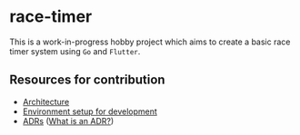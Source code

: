 # race-timer

This is a work-in-progress hobby project which aims to create a basic race timer system using `Go` and `Flutter`.

## Resources for contribution

- [Architecture](docs/architecture.md)
- [Environment setup for development](docs/dev-environment.md)
- [ADRs](docs/adr) ([What is an ADR?](https://github.com/joelparkerhenderson/architecture_decision_record))